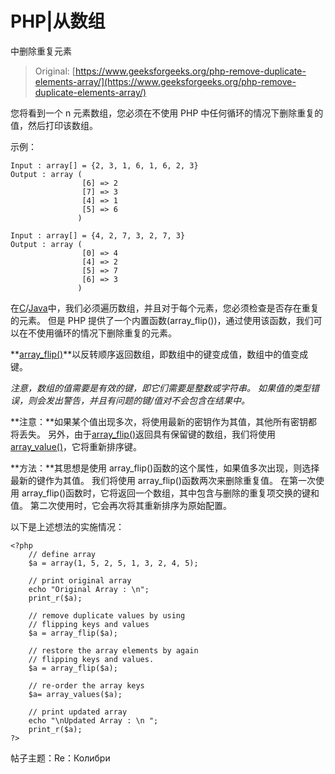 # PHP|从数组

中删除重复元素

> Original: [https://www.geeksforgeeks.org/php-remove-duplicate-elements-array/](https://www.geeksforgeeks.org/php-remove-duplicate-elements-array/)

您将看到一个 n 元素数组，您必须在不使用 PHP 中任何循环的情况下删除重复的值，然后打印该数组。

示例：

```
Input : array[] = {2, 3, 1, 6, 1, 6, 2, 3}
Output : array (
                [6] => 2
                [7] => 3
                [4] => 1
                [5] => 6
               )

Input : array[] = {4, 2, 7, 3, 2, 7, 3}
Output : array (
                [0] => 4
                [4] => 2
                [5] => 7
                [6] => 3 
               )

```

在[C](https://www.geeksforgeeks.org/c-programming-language/)/[Java](https://www.geeksforgeeks.org/java/)中，我们必须遍历数组，并且对于每个元素，您必须检查是否存在重复的元素。 但是 PHP 提供了一个内置函数(array_flip())，通过使用该函数，我们可以在不使用循环的情况下删除重复的元素。

**[array_flip()](https://www.geeksforgeeks.org/php-array_flip-function/)**以反转顺序返回数组，即数组中的键变成值，数组中的值变成键。

*注意，数组的值需要是有效的键，即它们需要是整数或字符串。 如果值的类型错误，则会发出警告，并且有问题的键/值对不会包含在结果中。*

**注意：**如果某个值出现多次，将使用最新的密钥作为其值，其他所有密钥都将丢失。 另外，由于[array_flip()](https://www.geeksforgeeks.org/php-array_flip-function/)返回具有保留键的数组，我们将使用[array_value()](https://www.geeksforgeeks.org/php-array_values-function/)，它将重新排序键。

**方法：**其思想是使用 array_flip()函数的这个属性，如果值多次出现，则选择最新的键作为其值。 我们将使用 array_flip()函数两次来删除重复值。 在第一次使用 array_flip()函数时，它将返回一个数组，其中包含与删除的重复项交换的键和值。 第二次使用时，它会再次将其重新排序为原始配置。

以下是上述想法的实施情况：

```
<?php
    // define array
    $a = array(1, 5, 2, 5, 1, 3, 2, 4, 5);

    // print original array
    echo "Original Array : \n";
    print_r($a);

    // remove duplicate values by using 
    // flipping keys and values
    $a = array_flip($a);

    // restore the array elements by again 
    // flipping keys and values.
    $a = array_flip($a);

    // re-order the array keys
    $a= array_values($a);

    // print updated array
    echo "\nUpdated Array : \n ";
    print_r($a);
?>
```

帖子主题：Re：Колибри